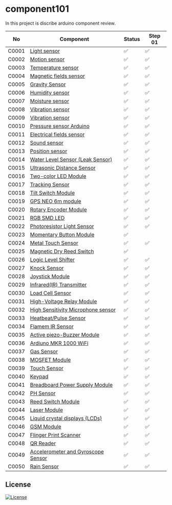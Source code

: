 # component101

In this project is discribe arduino component review.

| No    | Component                                                              | Status | Step 01 |
| ----- | ---------------------------------------------------------------------- | ------ | ------- |
| C0001 | [Light sensor](/LightSensor)                                           | ✅ | ✅ |
| C0002 | [Motion sensor](/MotionSensor)                                         | ✅  | ✅ |
| C0003 | [Temperature sensor](/TemperatureSensor)                               | ✅  | ✅ |
| C0004 | [Magnetic fields sensor](/MagneticFeildSensor)                         | ✅  | ✅ |
| C0005 | [Gravity Sensor](/GravitySensor)                                       | ✅  | ✅ |
| C0006 | [Humidity sensor](/MagneticFeildSensor)                                | ✅  | ✅ |
| C0007 | [Moisture sensor](/MoistureSensor)                                     | ✅  | ✅ |
| C0008 | [Vibration sensor](/VibrationSensor)                                   | ✅  | ✅ |
| C0009 | [Vibration sensor](/VibrationSensorArduino)                            | ✅  | ✅ |
| C0010 | [Pressure sensor Arduino](/PressureSensor)                             | ✅  | ✅ |
| C0011 | [Electrical fields sensor](/ElectromagneticFieldSensor)                | ✅  | ✅ |
| C0012 | [Sound sensor](/SoundSensor)                                           | ✅  | ✅ |
| C0013 | [Position sensor](/PositionSensor/)                                    | ✅  | ✅ |
| C0014 | [Water Level Sensor (Leak Sensor)](/WaterLevelSensor)                  | ✅  | ✅ |
| C0015 | [Ultrasonic Distance Sensor](/UltrasonicDistanceSensor)                | ✅  | ✅ |
| C0016 | [Two-color LED Module](/TwoColorLEDModule)                             | ✅  | ✅ |
| C0017 | [Tracking Sensor](/TrackingSensor)                                     | ✅  | ✅ |
| C0018 | [Tilt Switch Module](/TiltSensor)                                      | ✅  | ✅ |
| C0019 | [GPS NEO 6m module](/GPSNEO6mModule)                                   | ✅  | ✅ |
| C0020 | [Rotary Encoder Module](/RotaryEncoderModule)                          | ✅  | ✅ |
| C0021 | [RGB SMD LED](/RGBSMDModule)                                           | ✅  | ✅ |
| C0022 | [Photoresistor Light Sensor](/PhotoresistorSensorLightSensor)          | ✅  | ✅ |
| C0023 | [Momentary Button Module](/MomentryButtonModule)                       | ✅  |
| C0024 | [Metal Touch Sensor](/MetalTouchSensor)                                | ✅  | ✅ |
| C0025 | [Magnetic Dry Reed Switch](/MagneticReedSwitchModule)                  | ✅     |
| C0026 | [Logic Level Shifter](/LogicLevelShifter)                              | ✅  | ✅ |
| C0027 | [Knock Sensor](/KnockSensor)                                           | ✅  | ✅ |
| C0028 | [Joystick Module](/JoystickModule)                                     | ✅  | ✅ |
| C0029 | [Infrared(IR) Transmitter](/InfraredTransmitter)                       | ✅  | ✅ |
| C0030 | [Load Cell Sensor](/LoadCellSensor)                                    | ✅  | ✅ |
| C0031 | [High-Voltage Relay Module](/HighVoltageRelayModule)                   | ✅  | ✅ |
| C0032 | [High Sensitivity Microphone sensor](/HighSensitivityMicrophoneSensor) | ✅  | ✅ |
| C0033 | [Heatbeat/Pulse Sensor](/PulseSensor)                                  | ✅  | ✅ |
| C0034 | [Flamem IR Sensor](/FlameIRSensor)                                     | ✅  | ✅ |
| C0035 | [Active piezo-Buzzer Module](/ActivePiezoBuzzerModule)                 | ✅  | ✅ |
| C0036 | [Ardiuno MKR 1000 WiFi](/MKR1000WifiModule)                            | ✅  | ✅ |
| C0037 | [Gas Sensor](/GasSensor)                                               | ✅  | ✅ |
| C0038 | [MOSFET Module](/MOSFETDriveModule)                                    | ✅  | ✅ |
| C0039 | [Touch Sensor](/TouchSensorModule)                                     | ✅  | ✅ |
| C0040 | [Keypad](/KeypadArduino)                                               | ✅  | ✅ |
| C0041 | [Breadboard Power Supply Module](/BreadboardPowerSupplyModule)         | ✅  | ✅ |
| C0042 | [PH Sensor](/PHSensor)                                                 | ✅  | ✅ |
| C0043 | [Reed Switch Module](/ReedSwitchModule)                                | ✅  | ✅ |
| C0044 | [Laser Module](/LaserModule)                                           | ✅  | ✅ |
| C0045 | [Liquid crystal displays (LCDs)](/LiquidCrystalSensor)                 | ✅  | ✅ |
| C0046 | [GSM Module](/GSMmodule)                                               | ✅  | ✅ |
| C0047 | [Flinger Print Scanner](/FingerPrintSensor)                            | ✅  | ✅ |
| C0048 | [QR Reader](/QRReader)                                                 | ✅  | ✅ |
| C0049 |[Accelerometer and  Gyroscope Sensor](/AccelerometerAndGyroscopeSensor)                                                 | ✅  | ✅ |
| C0050 | [Rain Sensor](/RainSensor)                                             | ✅  | ✅ |  

## License

[![License](https://img.shields.io/badge/License-Apache_2.0-blue.svg)](https://opensource.org/licenses/Apache-2.0)
